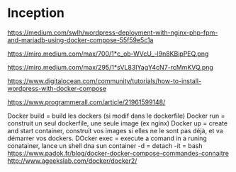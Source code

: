 # Inception

https://medium.com/swlh/wordpress-deployment-with-nginx-php-fpm-and-mariadb-using-docker-compose-55f59e5c1a

https://miro.medium.com/max/700/1*c_ob-WVcU_-l9n8KBipPEQ.png

https://miro.medium.com/max/295/1*sVL83IYagY4cN7-rcMmKVQ.png

https://www.digitalocean.com/community/tutorials/how-to-install-wordpress-with-docker-compose

https://www.programmerall.com/article/21961599148/

Docker build = build les dockers (si modif dans le dockerfile)
Docker run = construit un seul dockerfile, une seule image (ex nginx)
Docker up = create and start container, construit vos images si elles ne le sont pas déjà, et va démarrer vos dockers.
DOcker exec = execute a comand in a runing conatainer, lance un shell dna sun container
-d = detach
-it = bash 
https://www.padok.fr/blog/docker-docker-compose-commandes-connaitre
http://www.ageekslab.com/docker/docker2/
